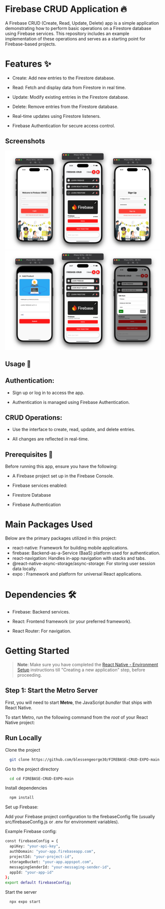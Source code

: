 
# Firebase CRUD Application 🔥

A Firebase CRUD (Create, Read, Update, Delete) app is a simple application demonstrating how to perform basic operations on a Firestore database using Firebase services. This repository includes an example implementation of these operations and serves as a starting point for Firebase-based projects.

#  Features ✨

- Create: Add new entries to the Firestore database.

- Read: Fetch and display data from Firestore in real time.

- Update: Modify existing entries in the Firestore database.

- Delete: Remove entries from the Firestore database.

- Real-time updates using Firestore listeners.

- Firebase Authentication for secure access control.


##  Screenshots
![App Screenshot](./screenshots/overview.png)
![App Screenshot](./screenshots/overview1.png)

## Usage 🔐

## Authentication:

- Sign up or log in to access the app.

- Authentication is managed using Firebase Authentication.

## CRUD Operations:

- Use the interface to create, read, update, and delete entries.

- All changes are reflected in real-time.

## Prerequisites 🚀

Before running this app, ensure you have the following:

- A Firebase project set up in the Firebase Console.

- Firebase services enabled:

- Firestore Database

- Firebase Authentication

# Main Packages Used
Below are the primary packages utilized in this project:

- react-native: Framework for building mobile applications.
- firebase: Backend-as-a-Service (BaaS) platform used for authentication.
- react-navigation: Handles in-app navigation with stacks and tabs.
- @react-native-async-storage/async-storage: For storing user session data locally.
- expo : Framework and platform for universal React applications.

# Dependencies 🛠️

- Firebase: Backend services.

- React: Frontend framework (or your preferred framework).

- React Router: For navigation.

# Getting Started

>**Note**: Make sure you have completed the [React Native - Environment Setup](https://reactnative.dev/docs/environment-setup) instructions till "Creating a new application" step, before proceeding.

## Step 1: Start the Metro Server

First, you will need to start **Metro**, the JavaScript _bundler_ that ships _with_ React Native.

To start Metro, run the following command from the _root_ of your React Native project:

## Run Locally

Clone the project

```bash
  git clone https://github.com/blessengeorge30/FIREBASE-CRUD-EXPO-main
```

Go to the project directory

```bash
  cd cd FIREBASE-CRUD-EXPO-main
```

Install dependencies

```bash
  npm install
```

Set up Firebase:

Add your Firebase project configuration to the firebaseConfig file (usually src/firebaseConfig.js or .env for environment variables).

Example Firebase config:
```bash
const firebaseConfig = {
  apiKey: "your-api-key",
  authDomain: "your-app.firebaseapp.com",
  projectId: "your-project-id",
  storageBucket: "your-app.appspot.com",
  messagingSenderId: "your-messaging-sender-id",
  appId: "your-app-id"
};
export default firebaseConfig;
```

Start the server

```bash
  npx expo start
```
